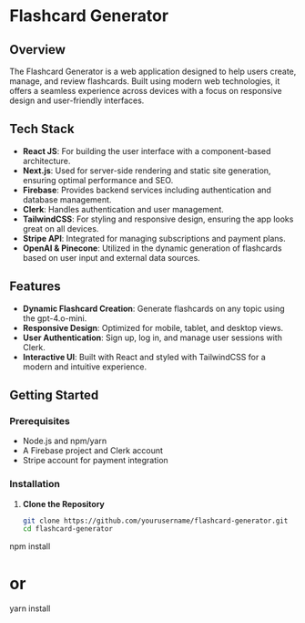 # Flashcard Generator

## Overview

The Flashcard Generator is a web application designed to help users create, manage, and review flashcards. Built using modern web technologies, it offers a seamless experience across devices with a focus on responsive design and user-friendly interfaces.

## Tech Stack

- **React JS**: For building the user interface with a component-based architecture.
- **Next.js**: Used for server-side rendering and static site generation, ensuring optimal performance and SEO.
- **Firebase**: Provides backend services including authentication and database management.
- **Clerk**: Handles authentication and user management.
- **TailwindCSS**: For styling and responsive design, ensuring the app looks great on all devices.
- **Stripe API**: Integrated for managing subscriptions and payment plans.
- **OpenAI & Pinecone**: Utilized in the dynamic generation of flashcards based on user input and external data sources.

## Features

- **Dynamic Flashcard Creation**: Generate flashcards on any topic using the gpt-4.o-mini.
- **Responsive Design**: Optimized for mobile, tablet, and desktop views.
- **User Authentication**: Sign up, log in, and manage user sessions with Clerk.
- **Interactive UI**: Built with React and styled with TailwindCSS for a modern and intuitive experience.

## Getting Started

### Prerequisites

- Node.js and npm/yarn
- A Firebase project and Clerk account
- Stripe account for payment integration

### Installation

1. **Clone the Repository**

   ```bash
   git clone https://github.com/yourusername/flashcard-generator.git
   cd flashcard-generator
npm install
# or
yarn install
